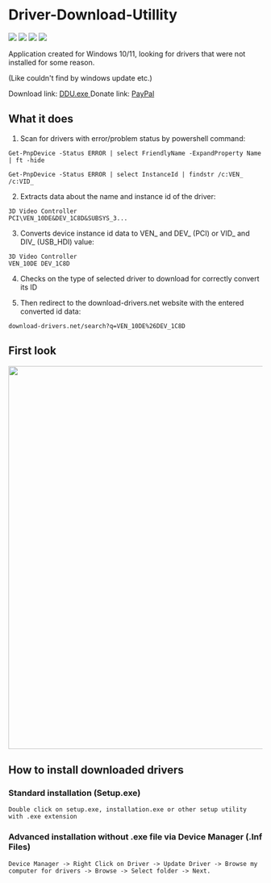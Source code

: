 # Driver-Download-Utillity

<a href="#"><img src="https://img.shields.io/badge/RELEASE-v1.6-orange?style=for-the-badge&"></a>
<a href="#"><img src="https://img.shields.io/badge/.NET-512BD4?style=for-the-badge&logo=dotnet&logoColor=white"></a>
<a href="#"><img src="https://img.shields.io/badge/powershell-5391FE?style=for-the-badge&logo=powershell&logoColor=white"></a>
<a href="https://paypal.me/rikey" target="_blank"><img src="https://img.shields.io/badge/PayPal-00457C?style=for-the-badge&logo=paypal&logoColor=white"></a>

Application created for Windows 10/11, looking for drivers that were not installed for some reason.

(Like couldn't find by windows update etc.)

Download link: <a href="https://minhaskamal.github.io/DownGit/#/home?url=https://github.com/semazurek/Driver-Download-Utillity/blob/main/DDU.exe"> DDU.exe </a>
Donate link: <a href="https://paypal.me/rikey" target="_blank">PayPal</a>

## What it does

1) Scan for drivers with error/problem status by powershell command:
```
Get-PnpDevice -Status ERROR | select FriendlyName -ExpandProperty Name | ft -hide
```
```
Get-PnpDevice -Status ERROR | select InstanceId | findstr /c:VEN_ /c:VID_
```

2) Extracts data about the name and instance id of the driver:
```
3D Video Controller
PCI\VEN_10DE&DEV_1C8D&SUBSYS_3...
```

3) Converts device instance id data to VEN_ and DEV_ (PCI) or VID_ and DIV_ (USB_HDI) value:
```
3D Video Controller
VEN_10DE DEV_1C8D
```
4) Checks on the type of selected driver to download for correctly convert its ID

5) Then redirect to the download-drivers.net website with the entered converted id data:
```
download-drivers.net/search?q=VEN_10DE%26DEV_1C8D
```

## First look

<img src="https://user-images.githubusercontent.com/85984736/156903232-dd130ead-ddce-4e4f-9bab-e295ade4da16.png" width="760">

## How to install downloaded drivers

### Standard installation (Setup.exe)

```
Double click on setup.exe, installation.exe or other setup utility with .exe extension
```

### Advanced installation without .exe file via Device Manager (.Inf Files)

```
Device Manager -> Right Click on Driver -> Update Driver -> Browse my computer for drivers -> Browse -> Select folder -> Next.
```
